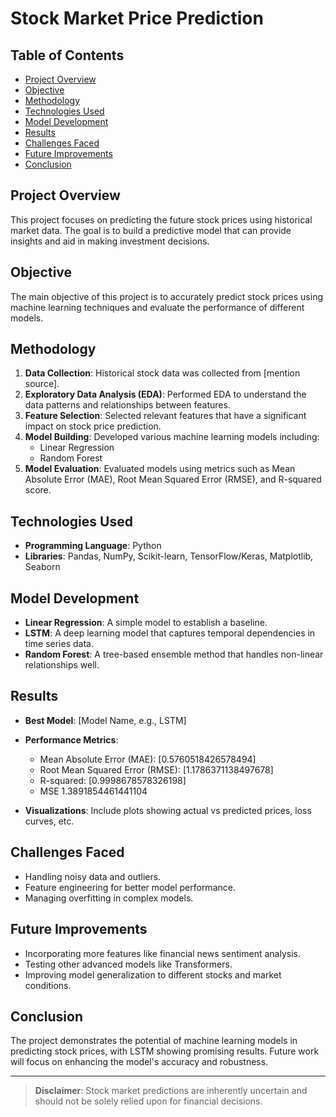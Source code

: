 # Stock Market Price Prediction

## Table of Contents
- [Project Overview](#project-overview)
- [Objective](#objective)
- [Methodology](#methodology)
- [Technologies Used](#technologies-used)
- [Model Development](#model-development)
- [Results](#results)
- [Challenges Faced](#challenges-faced)
- [Future Improvements](#future-improvements)
- [Conclusion](#conclusion)

## Project Overview
This project focuses on predicting the future stock prices using historical market data. The goal is to build a predictive model that can provide insights and aid in making investment decisions.

## Objective
The main objective of this project is to accurately predict stock prices using machine learning techniques and evaluate the performance of different models.

## Methodology
1. **Data Collection**: Historical stock data was collected from [mention source].
2. **Exploratory Data Analysis (EDA)**: Performed EDA to understand the data patterns and relationships between features.
3. **Feature Selection**: Selected relevant features that have a significant impact on stock price prediction.
4. **Model Building**: Developed various machine learning models including:
   - Linear Regression
   - Random Forest
5. **Model Evaluation**: Evaluated models using metrics such as Mean Absolute Error (MAE), Root Mean Squared Error (RMSE), and R-squared score.

## Technologies Used
- **Programming Language**: Python
- **Libraries**: Pandas, NumPy, Scikit-learn, TensorFlow/Keras, Matplotlib, Seaborn

## Model Development
- **Linear Regression**: A simple model to establish a baseline.
- **LSTM**: A deep learning model that captures temporal dependencies in time series data.
- **Random Forest**: A tree-based ensemble method that handles non-linear relationships well.

## Results
- **Best Model**: [Model Name, e.g., LSTM]
- **Performance Metrics**:
  - Mean Absolute Error (MAE): [0.5760518426578494]
  - Root Mean Squared Error (RMSE): [1.1786371138497678]
  - R-squared: [0.9998678578326198]
  - MSE 1.3891854461441104

- **Visualizations**: Include plots showing actual vs predicted prices, loss curves, etc.

## Challenges Faced
- Handling noisy data and outliers.
- Feature engineering for better model performance.
- Managing overfitting in complex models.

## Future Improvements
- Incorporating more features like financial news sentiment analysis.
- Testing other advanced models like Transformers.
- Improving model generalization to different stocks and market conditions.

## Conclusion
The project demonstrates the potential of machine learning models in predicting stock prices, with LSTM showing promising results. Future work will focus on enhancing the model's accuracy and robustness.

---

> **Disclaimer**: Stock market predictions are inherently uncertain and should not be solely relied upon for financial decisions.

